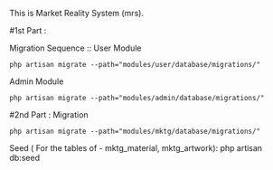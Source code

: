 This is Market Reality System (mrs).

#1st Part :

Migration Sequence ::
User Module

    php artisan migrate --path="modules/user/database/migrations/"
    
Admin Module

    php artisan migrate --path="modules/admin/database/migrations/"


#2nd Part :
Migration 

    php artisan migrate --path="modules/mktg/database/migrations/"

Seed ( For the tables of - mktg_material, mktg_artwork):
    php artisan db:seed

